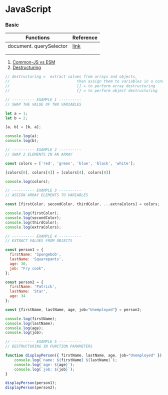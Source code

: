 # JavaScript

### Basic
| Functions               	| Reference                                                              	|
|-------------------------	|------------------------------------------------------------------------	|
| document. querySelector 	| [link](https://www.w3schools.com/jsref/met_document_queryselector.asp) 	|
|                         	|                                                                        	|
|                         	|                                                                        	|


1. [Common-JS vs ESM](https://www.youtube.com/watch?v=6_JNPmjSevo)
2. [Destructuring](https://www.youtube.com/watch?v=UHZcJyVXtLo)
```js
// destructuring =  extract values from arrays and objects,
//                              then assign them to variables in a convenient way
//                              [] = to perform array destructuring
//                              {} = to perform object destructuring

// ---------- EXAMPLE 1 ----------
// SWAP THE VALUE OF TWO VARIABLES

let a = 1;
let b = 2;

[a, b] = [b, a];

console.log(a);
console.log(b);

// ---------- EXAMPLE 2 ----------
// SWAP 2 ELEMENTS IN AN ARRAY

const colors = ['red', 'green', 'blue', 'black', 'white'];

[colors[0], colors[4]] = [colors[4], colors[0]]

console.log(colors);

// ---------- EXAMPLE 3 ----------
// ASSIGN ARRAY ELEMENTS TO VARIABLES

const [firstColor, secondColor, thirdColor, ...extraColors] = colors;

console.log(firstColor);
console.log(secondColor);
console.log(thirdColor);
console.log(extraColors);

// ---------- EXAMPLE 4 ----------
// EXTRACT VALUES FROM OBJECTS

const person1 = {
  firstName: 'Spongebob',
  lastName: 'Squarepants',
  age: 30,
  job: "Fry cook",
};

const person2 = {
  firstName: 'Patrick',
  lastName: 'Star',
  age: 34
};

const {firstName, lastName, age, job="Unemployed"} = person2;

console.log(firstName);
console.log(lastName);
console.log(age);
console.log(job);

// ---------- EXAMPLE 5 ----------
// DESTRUCTURING IN FUNCTION PARAMETERS

function displayPerson({ firstName, lastName, age, job="Unemployed" }) {
    console.log(`name: ${firstName} ${lastName}`);
    console.log(`age: ${age}`);
    console.log(`job: ${job}`);
}

displayPerson(person1);
displayPerson(person2);
```
